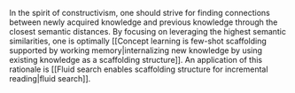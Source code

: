 In the spirit of constructivism, one should strive for finding connections between newly acquired knowledge and previous knowledge through the closest semantic distances. By focusing on leveraging the highest semantic similarities, one is optimally [[Concept learning is few-shot scaffolding supported by working memory|internalizing new knowledge by using existing knowledge as a scaffolding structure]]. An application of this rationale is [[Fluid search enables scaffolding structure for incremental reading|fluid search]].
